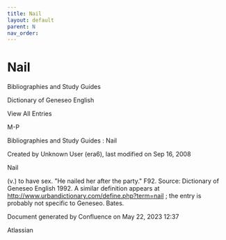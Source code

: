 ```yaml
---
title: Nail
layout: default
parent: N
nav_order:
---
```


# Nail

Bibliographies and Study Guides

Dictionary of Geneseo English

View All Entries

M-P

Bibliographies and Study Guides : Nail

Created by  Unknown User (era6), last modified on Sep 16, 2008

Nail

(v.) to have sex. &quot;He nailed her after the party.&quot; F92. Source: Dictionary of Geneseo English 1992. A similar definition appears at http://www.urbandictionary.com/define.php?term=nail ; the entry is probably not specific to Geneseo. Bates.

Document generated by Confluence on May 22, 2023 12:37

Atlassian
